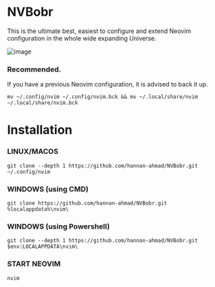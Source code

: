# NVBobr
This is the ultimate best, easiest to configure and extend Neovim configuration in the whole wide expanding Universe.

![image](https://github.com/user-attachments/assets/8c77ac07-b2e3-4588-8614-2defcb6ba8ed)


### Recommended.
If you have a previous Neovim configuration, it is advised to back it up.

`mv ~/.config/nvim ~/.config/nvim.bck && mv ~/.local/share/nvim ~/.local/share/nvim.bck`

# Installation

### LINUX/MACOS

`git clone --depth 1 https://github.com/hannan-ahmad/NVBobr.git ~/.config/nvim`

### WINDOWS (using CMD)

`git clone https://github.com/hannan-ahmad/NVBobr.git %localappdata%\nvim\`

### WINDOWS (using Powershell)

`git clone --depth 1 https://github.com/hannan-ahmad/NVBobr.git $env:LOCALAPPDATA\nvim\`

### START NEOVIM

`nvim`
